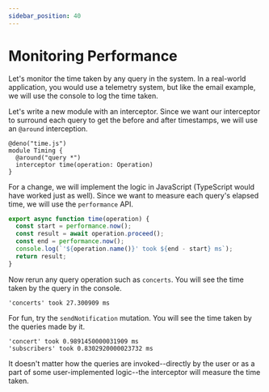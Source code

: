 ```yaml
---
sidebar_position: 40
---
```


# Monitoring Performance

Let's monitor the time taken by any query in the system. In a real-world application, you would use a telemetry system, but like the email example, we will use the console to log the time taken.

Let's write a new module with an interceptor. Since we want our interceptor to surround each query to get the before and after timestamps, we will use an `@around` interception.

```exo
@deno("time.js")
module Timing {
  @around("query *")
  interceptor time(operation: Operation)
}
```

For a change, we will implement the logic in JavaScript (TypeScript would have worked just as well). Since we want to measure each query's elapsed time, we will use the `performance` API.

```js
export async function time(operation) {
  const start = performance.now();
  const result = await operation.proceed();
  const end = performance.now();
  console.log(`'${operation.name()}' took ${end - start} ms`);
  return result;
}
```

Now rerun any query operation such as `concerts`. You will see the time taken by the query in the console.

```
'concerts' took 27.300909 ms
```

For fun, try the `sendNotification` mutation. You will see the time taken by the queries made by it.

```
'concert' took 0.9891450000031909 ms
'subscribers' took 0.8302920000023732 ms
```

It doesn't matter how the queries are invoked--directly by the user or as a part of some user-implemented logic--the interceptor will measure the time taken.
